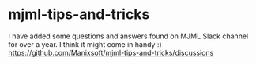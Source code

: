 # mjml-tips-and-tricks
I have added some questions and answers found on MJML Slack channel for over a year.
I think it might come in handy :)
https://github.com/Manixsoft/mjml-tips-and-tricks/discussions
